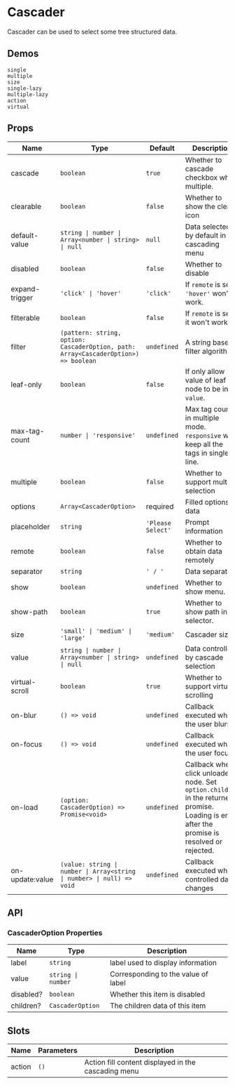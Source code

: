 # Cascader

Cascader can be used to select some tree structured data.

## Demos

```demo
single
multiple
size
single-lazy
multiple-lazy
action
virtual
```

## Props

| Name | Type | Default | Description |
| --- | --- | --- | --- |
| cascade | `boolean` | `true` | Whether to cascade checkbox when multiple. |
| clearable | `boolean` | `false` | Whether to show the clear icon |
| default-value | `string \| number \| Array<number \| string> \| null` | `null` | Data selected by default in the cascading menu |
| disabled | `boolean` | `false` | Whether to disable |
| expand-trigger | `'click' \| 'hover'` | `'click'` | If `remote` is set, `'hover'` won't work. |
| filterable | `boolean` | `false` | If `remote` is set, it won't work. |
| filter | `(pattern: string, option: CascaderOption, path: Array<CascaderOption>) => boolean` | `undefined` | A string based filter algorithm. |
| leaf-only | `boolean` | `false` | If only allow value of leaf node to be in `value`. |
| max-tag-count | `number \| 'responsive'` | `undefined` | Max tag count in multiple mode. `responsive` will keep all the tags in single line. |
| multiple | `boolean` | `false` | Whether to support multiple selection |
| options | `Array<CascaderOption>` | required | Filled options data |
| placeholder | `string` | `'Please Select'` | Prompt information |
| remote | `boolean` | `false` | Whether to obtain data remotely |
| separator | `string` | `' / '` | Data separator |
| show | `boolean` | `undefined` | Whether to show menu. |
| show-path | `boolean` | `true` | Whether to show path in selector. |
| size | `'small' \| 'medium' \| 'large'` | `'medium'` | Cascader size |
| value | `string \| number \| Array<number \| string> \| null` | `undefined` | Data controlled by cascade selection |
| virtual-scroll | `boolean` | `true` | Whether to support virtual scrolling |
| on-blur | `() => void` | `undefined` | Callback executed when the user blurs |
| on-focus | `() => void` | `undefined` | Callback executed when the user focus |
| on-load | `(option: CascaderOption) => Promise<void>` | `undefined` | Callback when click unloaded node. Set `option.children` in the returned promise. Loading is end after the promise is resolved or rejected. |
| on-update:value | `(value: string \| number \| Array<string \| number> \| null) => void` | `undefined` | Callback executed when controlled data changes |

## API

### CascaderOption Properties

| Name      | Type               | Description                         |
| --------- | ------------------ | ----------------------------------- |
| label     | `string`           | label used to display information   |
| value     | `string \| number` | Corresponding to the value of label |
| disabled? | `boolean`          | Whether this item is disabled       |
| children? | `CascaderOption`   | The children data of this item      |

## Slots

| Name   | Parameters | Description                                         |
| ------ | ---------- | --------------------------------------------------- |
| action | `()`       | Action fill content displayed in the cascading menu |
